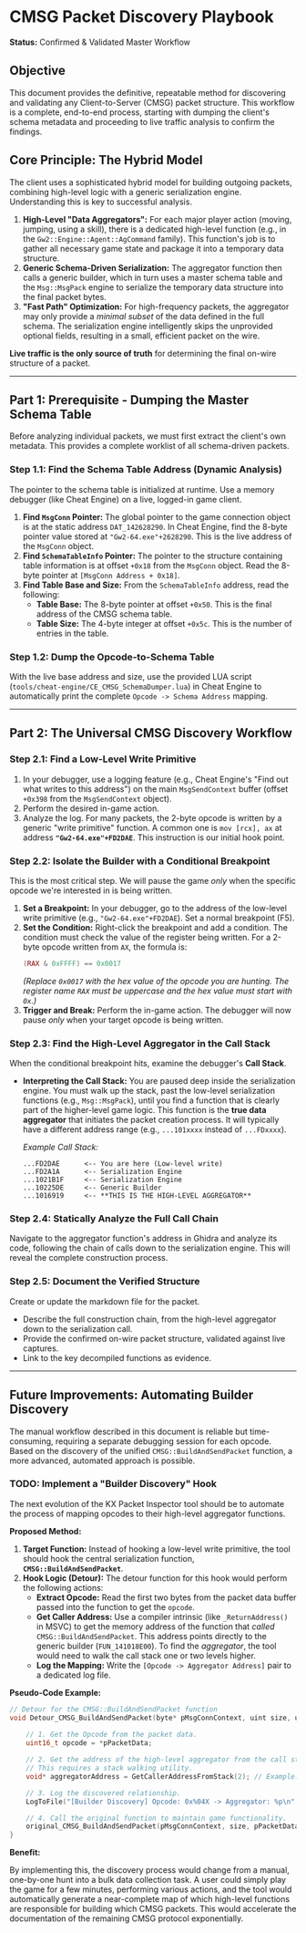 # CMSG Packet Discovery Playbook

**Status:** Confirmed & Validated Master Workflow

## Objective

This document provides the definitive, repeatable method for discovering and validating any Client-to-Server (CMSG) packet structure. This workflow is a complete, end-to-end process, starting with dumping the client's schema metadata and proceeding to live traffic analysis to confirm the findings.

## Core Principle: The Hybrid Model

The client uses a sophisticated hybrid model for building outgoing packets, combining high-level logic with a generic serialization engine. Understanding this is key to successful analysis.

1.  **High-Level "Data Aggregators":** For each major player action (moving, jumping, using a skill), there is a dedicated high-level function (e.g., in the `Gw2::Engine::Agent::AgCommand` family). This function's job is to gather all necessary game state and package it into a temporary data structure.
2.  **Generic Schema-Driven Serialization:** The aggregator function then calls a generic builder, which in turn uses a master schema table and the `Msg::MsgPack` engine to serialize the temporary data structure into the final packet bytes.
3.  **"Fast Path" Optimization:** For high-frequency packets, the aggregator may only provide a *minimal subset* of the data defined in the full schema. The serialization engine intelligently skips the unprovided optional fields, resulting in a small, efficient packet on the wire.

**Live traffic is the only source of truth** for determining the final on-wire structure of a packet.

---

## Part 1: Prerequisite - Dumping the Master Schema Table

Before analyzing individual packets, we must first extract the client's own metadata. This provides a complete worklist of all schema-driven packets.

### Step 1.1: Find the Schema Table Address (Dynamic Analysis)

The pointer to the schema table is initialized at runtime. Use a memory debugger (like Cheat Engine) on a live, logged-in game client.

1.  **Find `MsgConn` Pointer:** The global pointer to the game connection object is at the static address `DAT_142628290`. In Cheat Engine, find the 8-byte pointer value stored at `"Gw2-64.exe"+2628290`. This is the live address of the `MsgConn` object.
2.  **Find `SchemaTableInfo` Pointer:** The pointer to the structure containing table information is at offset `+0x18` from the `MsgConn` object. Read the 8-byte pointer at `[MsgConn Address + 0x18]`.
3.  **Find Table Base and Size:** From the `SchemaTableInfo` address, read the following:
    *   **Table Base:** The 8-byte pointer at offset `+0x50`. This is the final address of the CMSG schema table.
    *   **Table Size:** The 4-byte integer at offset `+0x5c`. This is the number of entries in the table.

### Step 1.2: Dump the Opcode-to-Schema Table

With the live base address and size, use the provided LUA script (`tools/cheat-engine/CE_CMSG_SchemaDumper.lua`) in Cheat Engine to automatically print the complete `Opcode -> Schema Address` mapping.

---

## Part 2: The Universal CMSG Discovery Workflow

### Step 2.1: Find a Low-Level Write Primitive

1.  In your debugger, use a logging feature (e.g., Cheat Engine's "Find out what writes to this address") on the main `MsgSendContext` buffer (offset `+0x398` from the `MsgSendContext` object).
2.  Perform the desired in-game action.
3.  Analyze the log. For many packets, the 2-byte opcode is written by a generic "write primitive" function. A common one is `mov [rcx], ax` at address **`"Gw2-64.exe"+FD2DAE`**. This instruction is our initial hook point.

### Step 2.2: Isolate the Builder with a Conditional Breakpoint

This is the most critical step. We will pause the game *only* when the specific opcode we're interested in is being written.

1.  **Set a Breakpoint:** In your debugger, go to the address of the low-level write primitive (e.g., `"Gw2-64.exe"+FD2DAE`). Set a normal breakpoint (F5).
2.  **Set the Condition:** Right-click the breakpoint and add a condition. The condition must check the value of the register being written. For a 2-byte opcode written from `AX`, the formula is:
    ```lua
    (RAX & 0xFFFF) == 0x0017
    ```
    *(Replace `0x0017` with the hex value of the opcode you are hunting. The register name `RAX` must be uppercase and the hex value must start with `0x`.)*
3.  **Trigger and Break:** Perform the in-game action. The debugger will now pause *only* when your target opcode is being written.

### Step 2.3: Find the High-Level Aggregator in the Call Stack

When the conditional breakpoint hits, examine the debugger's **Call Stack**.

*   **Interpreting the Call Stack:** You are paused deep inside the serialization engine. You must walk up the stack, past the low-level serialization functions (e.g., `Msg::MsgPack`), until you find a function that is clearly part of the higher-level game logic. This function is the **true data aggregator** that initiates the packet creation process. It will typically have a different address range (e.g., `...101xxxx` instead of `...FDxxxx`).

    *Example Call Stack:*
    ```
    ...FD2DAE      <-- You are here (Low-level write)
    ...FD2A1A      <-- Serialization Engine
    ...1021B1F     <-- Serialization Engine
    ...10225DE     <-- Generic Builder
    ...1016919     <-- **THIS IS THE HIGH-LEVEL AGGREGATOR**
    ```

### Step 2.4: Statically Analyze the Full Call Chain

Navigate to the aggregator function's address in Ghidra and analyze its code, following the chain of calls down to the serialization engine. This will reveal the complete construction process.

### Step 2.5: Document the Verified Structure

Create or update the markdown file for the packet.

*   Describe the full construction chain, from the high-level aggregator down to the serialization call.
*   Provide the confirmed on-wire packet structure, validated against live captures.
*   Link to the key decompiled functions as evidence.

---

## Future Improvements: Automating Builder Discovery

The manual workflow described in this document is reliable but time-consuming, requiring a separate debugging session for each opcode. Based on the discovery of the unified `CMSG::BuildAndSendPacket` function, a more advanced, automated approach is possible.

### TODO: Implement a "Builder Discovery" Hook

The next evolution of the KX Packet Inspector tool should be to automate the process of mapping opcodes to their high-level aggregator functions.

**Proposed Method:**

1.  **Target Function:** Instead of hooking a low-level write primitive, the tool should hook the central serialization function, **`CMSG::BuildAndSendPacket`**.
2.  **Hook Logic (Detour):** The detour function for this hook would perform the following actions:
    *   **Extract Opcode:** Read the first two bytes from the packet data buffer passed into the function to get the `opcode`.
    *   **Get Caller Address:** Use a compiler intrinsic (like `_ReturnAddress()` in MSVC) to get the memory address of the function that *called* `CMSG::BuildAndSendPacket`. This address points directly to the generic builder (`FUN_141018E00`). To find the *aggregator*, the tool would need to walk the call stack one or two levels higher.
    *   **Log the Mapping:** Write the `[Opcode -> Aggregator Address]` pair to a dedicated log file.

**Pseudo-Code Example:**
```cpp
// Detour for the CMSG::BuildAndSendPacket function
void Detour_CMSG_BuildAndSendPacket(byte* pMsgConnContext, uint size, ushort* pPacketData) {
    
    // 1. Get the Opcode from the packet data.
    uint16_t opcode = *pPacketData;

    // 2. Get the address of the high-level aggregator from the call stack.
    // This requires a stack walking utility.
    void* aggregatorAddress = GetCallerAddressFromStack(2); // Example: walk up 2 frames

    // 3. Log the discovered relationship.
    LogToFile("[Builder Discovery] Opcode: 0x%04X -> Aggregator: %p\n", opcode, aggregatorAddress);

    // 4. Call the original function to maintain game functionality.
    original_CMSG_BuildAndSendPacket(pMsgConnContext, size, pPacketData);
}
```

**Benefit:**

By implementing this, the discovery process would change from a manual, one-by-one hunt into a bulk data collection task. A user could simply play the game for a few minutes, performing various actions, and the tool would automatically generate a near-complete map of which high-level functions are responsible for building which CMSG packets. This would accelerate the documentation of the remaining CMSG protocol exponentially.
